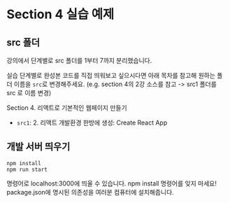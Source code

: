 # Section 4 실습 예제

## src 폴더

강의에서 단계별로 src 폴더를 1부터 7까지 분리했습니다.

실습 단계별로 완성본 코드를 직접 띄워보고 싶으시다면
아래 목차를 참고해 원하는 폴더 이름을 `src`로 변경해주세요.
(e.g. section 4의 2강 소스를 참고 -> src1 폴더를 src 로 이름 변경)

Section 4. 리액트로 기본적인 웹페이지 만들기

- `src1`: 2. 리액트 개발환경 한방에 생성: Create React App

## 개발 서버 띄우기

```
npm install
npm run start
```

명령어로 localhost:3000에 띄울 수 있습니다.
npm install 명령어를 잊지 마세요! package.json에 명시된 의존성을 여러분 컴퓨터에 설치해줍니다.
